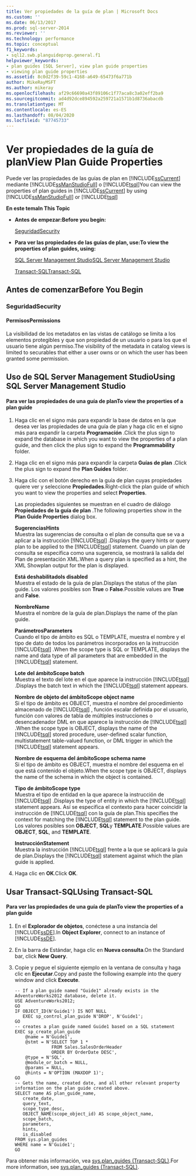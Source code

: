 ```yaml
---
title: Ver propiedades de la guía de plan | Microsoft Docs
ms.custom: ''
ms.date: 06/13/2017
ms.prod: sql-server-2014
ms.reviewer: ''
ms.technology: performance
ms.topic: conceptual
f1_keywords:
- sql12.swb.planguideprop.general.f1
helpviewer_keywords:
- plan guides [SQL Server], view plan guide properties
- viewing plan guide properties
ms.assetid: 8c0d2f39-59c1-4168-a649-65473f6a771b
author: MikeRayMSFT
ms.author: mikeray
ms.openlocfilehash: af29c66690a43f89106c1f77aca8c3a02eff2ba9
ms.sourcegitcommit: ad4d92dce894592a259721a1571b1d8736abacdb
ms.translationtype: MT
ms.contentlocale: es-ES
ms.lasthandoff: 08/04/2020
ms.locfileid: "87745733"
---
```

# <a name="view-plan-guide-properties"></a><span data-ttu-id="e77e0-102">Ver propiedades de la guía de plan</span><span class="sxs-lookup"><span data-stu-id="e77e0-102">View Plan Guide Properties</span></span>
  <span data-ttu-id="e77e0-103">Puede ver las propiedades de las guías de plan en [!INCLUDE[ssCurrent](../../includes/sscurrent-md.md)] mediante [!INCLUDE[ssManStudioFull](../../includes/ssmanstudiofull-md.md)] o [!INCLUDE[tsql](../../includes/tsql-md.md)]</span><span class="sxs-lookup"><span data-stu-id="e77e0-103">You can view the properties of plan guides in [!INCLUDE[ssCurrent](../../includes/sscurrent-md.md)] by using [!INCLUDE[ssManStudioFull](../../includes/ssmanstudiofull-md.md)] or [!INCLUDE[tsql](../../includes/tsql-md.md)]</span></span>  
  
 <span data-ttu-id="e77e0-104">**En este tema**</span><span class="sxs-lookup"><span data-stu-id="e77e0-104">**In This Topic**</span></span>  
  
-   <span data-ttu-id="e77e0-105">**Antes de empezar:**</span><span class="sxs-lookup"><span data-stu-id="e77e0-105">**Before you begin:**</span></span>  
  
     [<span data-ttu-id="e77e0-106">Seguridad</span><span class="sxs-lookup"><span data-stu-id="e77e0-106">Security</span></span>](#Security)  
  
-   <span data-ttu-id="e77e0-107">**Para ver las propiedades de las guías de plan, use:**</span><span class="sxs-lookup"><span data-stu-id="e77e0-107">**To view the properties of plan guides, using:**</span></span>  
  
     [<span data-ttu-id="e77e0-108">SQL Server Management Studio</span><span class="sxs-lookup"><span data-stu-id="e77e0-108">SQL Server Management Studio</span></span>](#SSMSProcedure)  
  
     [<span data-ttu-id="e77e0-109">Transact-SQL</span><span class="sxs-lookup"><span data-stu-id="e77e0-109">Transact-SQL</span></span>](#TsqlProcedure)  
  
##  <a name="before-you-begin"></a><a name="BeforeYouBegin"></a> <span data-ttu-id="e77e0-110">Antes de comenzar</span><span class="sxs-lookup"><span data-stu-id="e77e0-110">Before You Begin</span></span>  
  
###  <a name="security"></a><a name="Security"></a> <span data-ttu-id="e77e0-111">Seguridad</span><span class="sxs-lookup"><span data-stu-id="e77e0-111">Security</span></span>  
  
####  <a name="permissions"></a><a name="Permissions"></a> <span data-ttu-id="e77e0-112">Permisos</span><span class="sxs-lookup"><span data-stu-id="e77e0-112">Permissions</span></span>  
 <span data-ttu-id="e77e0-113">La visibilidad de los metadatos en las vistas de catálogo se limita a los elementos protegibles y que son propiedad de un usuario o para los que el usuario tiene algún permiso.</span><span class="sxs-lookup"><span data-stu-id="e77e0-113">The visibility of the metadata in catalog views is limited to securables that either a user owns or on which the user has been granted some permission.</span></span>  
  
##  <a name="using-sql-server-management-studio"></a><a name="SSMSProcedure"></a> <span data-ttu-id="e77e0-114">Uso de SQL Server Management Studio</span><span class="sxs-lookup"><span data-stu-id="e77e0-114">Using SQL Server Management Studio</span></span>  
  
#### <a name="to-view-the-properties-of-a-plan-guide"></a><span data-ttu-id="e77e0-115">Para ver las propiedades de una guía de plan</span><span class="sxs-lookup"><span data-stu-id="e77e0-115">To view the properties of a plan guide</span></span>  
  
1.  <span data-ttu-id="e77e0-116">Haga clic en el signo más para expandir la base de datos en la que desea ver las propiedades de una guía de plan y haga clic en el signo más para expandir la carpeta **Programación** .</span><span class="sxs-lookup"><span data-stu-id="e77e0-116">Click the plus sign to expand the database in which you want to view the properties of a plan guide, and then click the plus sign to expand the **Programmability** folder.</span></span>  
  
2.  <span data-ttu-id="e77e0-117">Haga clic en el signo más para expandir la carpeta **Guías de plan** .</span><span class="sxs-lookup"><span data-stu-id="e77e0-117">Click the plus sign to expand the **Plan Guides** folder.</span></span>  
  
3.  <span data-ttu-id="e77e0-118">Haga clic con el botón derecho en la guía de plan cuyas propiedades quiere ver y seleccione **Propiedades**.</span><span class="sxs-lookup"><span data-stu-id="e77e0-118">Right-click the plan guide of which you want to view the properties and select **Properties**.</span></span>  
  
     <span data-ttu-id="e77e0-119">Las propiedades siguientes se muestran en el cuadro de diálogo **Propiedades de la guía de plan** .</span><span class="sxs-lookup"><span data-stu-id="e77e0-119">The following properties show in the **Plan Guide Properties** dialog box.</span></span>  
  
     <span data-ttu-id="e77e0-120">**Sugerencias**</span><span class="sxs-lookup"><span data-stu-id="e77e0-120">**Hints**</span></span>  
     <span data-ttu-id="e77e0-121">Muestra las sugerencias de consulta o el plan de consulta que se va a aplicar a la instrucción [!INCLUDE[tsql](../../includes/tsql-md.md)] .</span><span class="sxs-lookup"><span data-stu-id="e77e0-121">Displays the query hints or query plan to be applied to the [!INCLUDE[tsql](../../includes/tsql-md.md)] statement.</span></span> <span data-ttu-id="e77e0-122">Cuando un plan de consulta se especifica como una sugerencia, se mostrará la salida del Plan de presentación XML.</span><span class="sxs-lookup"><span data-stu-id="e77e0-122">When a query plan is specified as a hint, the XML Showplan output for the plan is displayed.</span></span>  
  
     <span data-ttu-id="e77e0-123">**Está deshabilitado**</span><span class="sxs-lookup"><span data-stu-id="e77e0-123">**Is disabled**</span></span>  
     <span data-ttu-id="e77e0-124">Muestra el estado de la guía de plan.</span><span class="sxs-lookup"><span data-stu-id="e77e0-124">Displays the status of the plan guide.</span></span> <span data-ttu-id="e77e0-125">Los valores posibles son **True** o **False**.</span><span class="sxs-lookup"><span data-stu-id="e77e0-125">Possible values are **True** and **False**.</span></span>  
  
     <span data-ttu-id="e77e0-126">**Nombre**</span><span class="sxs-lookup"><span data-stu-id="e77e0-126">**Name**</span></span>  
     <span data-ttu-id="e77e0-127">Muestra el nombre de la guía de plan.</span><span class="sxs-lookup"><span data-stu-id="e77e0-127">Displays the name of the plan guide.</span></span>  
  
     <span data-ttu-id="e77e0-128">**Parámetros**</span><span class="sxs-lookup"><span data-stu-id="e77e0-128">**Parameters**</span></span>  
     <span data-ttu-id="e77e0-129">Cuando el tipo de ámbito es SQL o TEMPLATE, muestra el nombre y el tipo de dato de todos los parámetros incorporados en la instrucción [!INCLUDE[tsql](../../includes/tsql-md.md)] .</span><span class="sxs-lookup"><span data-stu-id="e77e0-129">When the scope type is SQL or TEMPLATE, displays the name and data type of all parameters that are embedded in the [!INCLUDE[tsql](../../includes/tsql-md.md)] statement.</span></span>  
  
     <span data-ttu-id="e77e0-130">**Lote del ámbito**</span><span class="sxs-lookup"><span data-stu-id="e77e0-130">**Scope batch**</span></span>  
     <span data-ttu-id="e77e0-131">Muestra el texto del lote en el que aparece la instrucción [!INCLUDE[tsql](../../includes/tsql-md.md)] .</span><span class="sxs-lookup"><span data-stu-id="e77e0-131">Displays the batch text in which the [!INCLUDE[tsql](../../includes/tsql-md.md)] statement appears.</span></span>  
  
     <span data-ttu-id="e77e0-132">**Nombre de objeto del ámbito**</span><span class="sxs-lookup"><span data-stu-id="e77e0-132">**Scope object name**</span></span>  
     <span data-ttu-id="e77e0-133">Si el tipo de ámbito es OBJECT, muestra el nombre del procedimiento almacenado de [!INCLUDE[tsql](../../includes/tsql-md.md)] , función escalar definida por el usuario, función con valores de tabla de múltiples instrucciones o desencadenador DML en que aparece la instrucción de [!INCLUDE[tsql](../../includes/tsql-md.md)] .</span><span class="sxs-lookup"><span data-stu-id="e77e0-133">When the scope type is OBJECT, displays the name of the [!INCLUDE[tsql](../../includes/tsql-md.md)] stored procedure, user-defined scalar function, multistatement table-valued function, or DML trigger in which the [!INCLUDE[tsql](../../includes/tsql-md.md)] statement appears.</span></span>  
  
     <span data-ttu-id="e77e0-134">**Nombre de esquema del ámbito**</span><span class="sxs-lookup"><span data-stu-id="e77e0-134">**Scope schema name**</span></span>  
     <span data-ttu-id="e77e0-135">Si el tipo de ámbito es OBJECT, muestra el nombre del esquema en el que está contenido el objeto.</span><span class="sxs-lookup"><span data-stu-id="e77e0-135">When the scope type is OBJECT, displays the name of the schema in which the object is contained.</span></span>  
  
     <span data-ttu-id="e77e0-136">**Tipo de ámbito**</span><span class="sxs-lookup"><span data-stu-id="e77e0-136">**Scope type**</span></span>  
     <span data-ttu-id="e77e0-137">Muestra el tipo de entidad en la que aparece la instrucción de [!INCLUDE[tsql](../../includes/tsql-md.md)] .</span><span class="sxs-lookup"><span data-stu-id="e77e0-137">Displays the type of entity in which the [!INCLUDE[tsql](../../includes/tsql-md.md)] statement appears.</span></span> <span data-ttu-id="e77e0-138">Así se especifica el contexto para hacer coincidir la instrucción de [!INCLUDE[tsql](../../includes/tsql-md.md)] con la guía de plan.</span><span class="sxs-lookup"><span data-stu-id="e77e0-138">This specifies the context for matching the [!INCLUDE[tsql](../../includes/tsql-md.md)] statement to the plan guide.</span></span> <span data-ttu-id="e77e0-139">Los valores posibles son **OBJECT**, **SQL**y **TEMPLATE**.</span><span class="sxs-lookup"><span data-stu-id="e77e0-139">Possible values are **OBJECT**, **SQL**, and **TEMPLATE**.</span></span>  
  
     <span data-ttu-id="e77e0-140">**Instrucción**</span><span class="sxs-lookup"><span data-stu-id="e77e0-140">**Statement**</span></span>  
     <span data-ttu-id="e77e0-141">Muestra la instrucción [!INCLUDE[tsql](../../includes/tsql-md.md)] frente a la que se aplicará la guía de plan.</span><span class="sxs-lookup"><span data-stu-id="e77e0-141">Displays the [!INCLUDE[tsql](../../includes/tsql-md.md)] statement against which the plan guide is applied.</span></span>  
  
4.  <span data-ttu-id="e77e0-142">Haga clic en **OK**.</span><span class="sxs-lookup"><span data-stu-id="e77e0-142">Click **OK**.</span></span>  
  
##  <a name="using-transact-sql"></a><a name="TsqlProcedure"></a> <span data-ttu-id="e77e0-143">Usar Transact-SQL</span><span class="sxs-lookup"><span data-stu-id="e77e0-143">Using Transact-SQL</span></span>  
  
#### <a name="to-view-the-properties-of-a-plan-guide"></a><span data-ttu-id="e77e0-144">Para ver las propiedades de una guía de plan</span><span class="sxs-lookup"><span data-stu-id="e77e0-144">To view the properties of a plan guide</span></span>  
  
1.  <span data-ttu-id="e77e0-145">En el **Explorador de objetos**, conéctese a una instancia del [!INCLUDE[ssDE](../../includes/ssde-md.md)].</span><span class="sxs-lookup"><span data-stu-id="e77e0-145">In **Object Explorer**, connect to an instance of [!INCLUDE[ssDE](../../includes/ssde-md.md)].</span></span>  
  
2.  <span data-ttu-id="e77e0-146">En la barra de Estándar, haga clic en **Nueva consulta**.</span><span class="sxs-lookup"><span data-stu-id="e77e0-146">On the Standard bar, click **New Query**.</span></span>  
  
3.  <span data-ttu-id="e77e0-147">Copie y pegue el siguiente ejemplo en la ventana de consulta y haga clic en **Ejecutar**.</span><span class="sxs-lookup"><span data-stu-id="e77e0-147">Copy and paste the following example into the query window and click **Execute**.</span></span>  
  
    ```  
    -- If a plan guide named "Guide1" already exists in the AdventureWorks2012 database, delete it.  
    USE AdventureWorks2012;  
    GO  
    IF OBJECT_ID(N'Guide1') IS NOT NULL  
       EXEC sp_control_plan_guide N'DROP', N'Guide1';  
    GO  
    -- creates a plan guide named Guide1 based on a SQL statement  
    EXEC sp_create_plan_guide   
        @name = N'Guide1',   
        @stmt = N'SELECT TOP 1 *   
                  FROM Sales.SalesOrderHeader   
                  ORDER BY OrderDate DESC',   
        @type = N'SQL',  
        @module_or_batch = NULL,   
        @params = NULL,   
        @hints = N'OPTION (MAXDOP 1)';  
    GO  
    -- Gets the name, created date, and all other relevant property information on the plan guide created above.   
    SELECT name AS plan_guide_name,  
       create_date,  
       query_text,  
       scope_type_desc,  
       OBJECT_NAME(scope_object_id) AS scope_object_name,  
       scope_batch,  
       parameters,  
       hints,  
       is_disabled  
    FROM sys.plan_guides  
    WHERE name = N'Guide1';  
    GO  
    ```  
  
 <span data-ttu-id="e77e0-148">Para obtener más información, vea [sys.plan_guides &#40;Transact-SQL&#41;](/sql/relational-databases/system-catalog-views/sys-plan-guides-transact-sql).</span><span class="sxs-lookup"><span data-stu-id="e77e0-148">For more information, see [sys.plan_guides &#40;Transact-SQL&#41;](/sql/relational-databases/system-catalog-views/sys-plan-guides-transact-sql).</span></span>  
  
  
